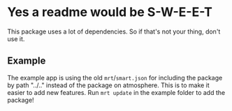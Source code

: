 # Yes a readme would be S-W-E-E-T

This package uses a lot of dependencies. So if that's not your thing, don't use it.

## Example

The example app is using the old ```mrt```/```smart.json``` for including the package by path "../.." instead of the package on atmosphere. This is to make it easier to add new features. Run ```mrt update``` in the example folder to add the package!